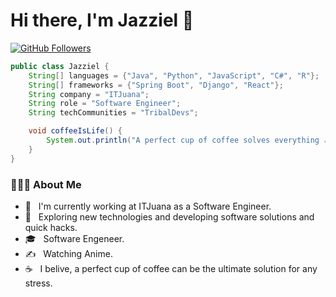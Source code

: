 # Hi there, I'm Jazziel 👋
[![GitHub Followers](https://img.shields.io/github/followers/jaxbel?label=Follow&style=social)](https://github.com/Jaxbel)

```java
public class Jazziel {
    String[] languages = {"Java", "Python", "JavaScript", "C#", "R"};
    String[] frameworks = {"Spring Boot", "Django", "React"};
    String company = "ITJuana";
    String role = "Software Engineer";
    String techCommunities = "TribalDevs";

    void coffeeIsLife() {
        System.out.println("A perfect cup of coffee solves everything ☕");
    }
}

```
<h3> 👨🏻‍💻 About Me </h3>

- 🔭 &nbsp; I'm currently working at ITJuana as a Software Engineer.
- 🤔 &nbsp; Exploring new technologies and developing software solutions and quick hacks.
- 🎓 &nbsp; Software Engeneer.
- ✍️ &nbsp; Watching Anime.
- ☕ &nbsp; I belive, a perfect cup of coffee can be the ultimate solution for any stress.


</div>
